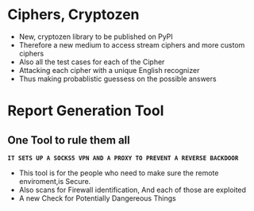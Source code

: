 # Ciphers, Cryptozen
* New, cryptozen library to be published on PyPI
* Therefore a new medium to access stream ciphers and more custom ciphers
* Also all the test cases for each of the Cipher
* Attacking each cipher with a unique English recognizer
* Thus making probablistic guessess on the possible answers
# Report Generation Tool
## One Tool to rule them all
  **`IT SETS UP A SOCKS5 VPN AND A PROXY TO PREVENT A REVERSE BACKDOOR`**
* This tool is for the people who need to make sure the remote enviroment,is Secure.
* Also scans for Firewall identification, And each of those are exploited
* A new Check for Potentially Dangereous Things
